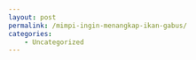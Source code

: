 ```yaml
---
layout: post
permalink: /mimpi-ingin-menangkap-ikan-gabus/
categories:
    - Uncategorized
---
```


